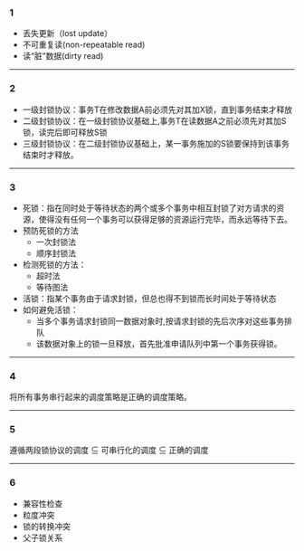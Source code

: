 ### 1
- 丢失更新（lost update）
- 不可重复读(non-repeatable read)
- 读“脏”数据(dirty read)

---

### 2
- 一级封锁协议：事务T在修改数据A前必须先对其加X锁，直到事务结束才释放 
- 二级封锁协议：在一级封锁协议基础上,事务T在读数据A之前必须先对其加S锁，读完后即可释放S锁 
- 三级封锁协议：在二级封锁协议基础上，某一事务施加的S锁要保持到该事务结束时才释放。

---

### 3
- 死锁：指在同时处于等待状态的两个或多个事务中相互封锁了对方请求的资源，使得没有任何一个事务可以获得足够的资源运行完毕，而永远等待下去。
- 预防死锁的方法
    - 一次封锁法
    - 顺序封锁法
- 检测死锁的方法：
    - 超时法
    - 等待图法
- 活锁：指某个事务由于请求封锁，但总也得不到锁而长时间处于等待状态
- 如何避免活锁：
    - 当多个事务请求封锁同一数据对象时,按请求封锁的先后次序对这些事务排队
    - 该数据对象上的锁一旦释放，首先批准申请队列中第一个事务获得锁。

---

### 4
将所有事务串行起来的调度策略是正确的调度策略。

---

### 5
遵循两段锁协议的调度 ⊆ 可串行化的调度 ⊆ 正确的调度

---

### 6
- 兼容性检查
- 粒度冲突
- 锁的转换冲突
- 父子锁关系